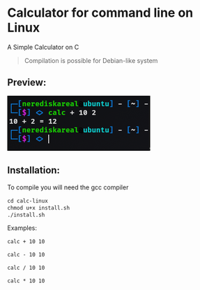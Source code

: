 # Calculator for command line on Linux
A Simple Calculator on C

> Compilation is possible for Debian-like system

## Preview:
![](https://github.com/MatveySDK/calc-linux/blob/main/preview.png)

## Installation:
To compile you will need the gcc compiler

```
cd calc-linux
chmod u+x install.sh
./install.sh
```

Examples:
```
calc + 10 10
```
```
calc - 10 10
```
```
calc / 10 10
```
```
calc * 10 10
```
